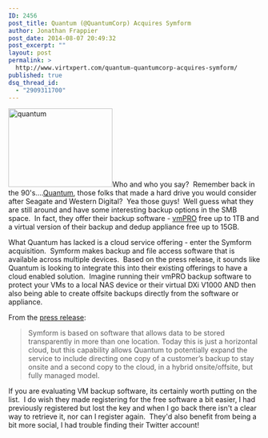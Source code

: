 ```yaml
---
ID: 2456
post_title: Quantum (@QuantumCorp) Acquires Symform
author: Jonathan Frappier
post_date: 2014-08-07 20:49:32
post_excerpt: ""
layout: post
permalink: >
  http://www.virtxpert.com/quantum-quantumcorp-acquires-symform/
published: true
dsq_thread_id:
  - "2909311700"
---
```

<a href="http://www.virtxpert.com/wp-content/uploads/2014/08/quantum.png"><img class="alignleft  wp-image-2457" src="http://www.virtxpert.com/wp-content/uploads/2014/08/quantum.png" alt="quantum" width="208" height="157" /></a>Who and who you say?  Remember back in the 90's....<a href="http://www.quantum.com/" target="_blank">Quantum</a>, those folks that made a hard drive you would consider after Seagate and Western Digital?  Yea those guys!  Well guess what they are still around and have some interesting backup options in the SMB space.  In fact, they offer their backup software - <a href="http://www.quantum.com/products/vmbackup/vmprosoftware/index.aspx" target="_blank">vmPRO</a> free up to 1TB and a virtual version of their backup and dedup appliance free up to 15GB.

What Quantum has lacked is a cloud service offering - enter the Symform acquisition.  Symform makes backup and file access software that is available across multiple devices.  Based on the press release, it sounds like Quantum is looking to integrate this into their existing offerings to have a cloud enabled solution.  Imagine running their vmPRO backup software to protect your VMs to a local NAS device or their virtual DXi V1000 AND then also being able to create offsite backups directly from the software or appliance.

From the <a href="https://blog.quantum.com/index.php/symform/" target="_blank">press release</a>:
<blockquote><span style="color: #5b5b5b;">Symform is based on software that allows data to be stored transparently in more than one location. Today this is just a horizontal cloud, but this capability allows Quantum to potentially expand the service to include directing one copy of a customer’s backup to stay onsite and a second copy to the cloud, in a hybrid onsite/offsite, but fully managed model.</span></blockquote>
If you are evaluating VM backup software, its certainly worth putting on the list.  I do wish they made registering for the free software a bit easier, I had previously registered but lost the key and when I go back there isn't a clear way to retrieve it, nor can I register again.  They'd also benefit from being a bit more social, I had trouble finding their Twitter account!